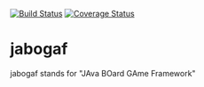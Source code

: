 [![Build Status](https://travis-ci.org/andi-git/jabogaf.svg?branch=master)](https://travis-ci.org/andi-git/jabogaf)
[![Coverage Status](https://coveralls.io/repos/andi-git/jabogaf/badge.svg?branch=master&service=github)](https://coveralls.io/github/andi-git/jabogaf?branch=master)
# jabogaf
jabogaf stands for "JAva BOard GAme Framework"